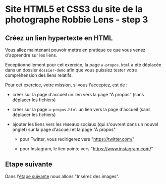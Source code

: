 # Site HTML5 et CSS3 du site de la photographe Robbie Lens - step 3

## Créez un lien hypertexte en HTML

Vous allez maintenant pouvoir mettre en pratique ce que vous venez d'apprendre sur les liens.

Exceptionnellement pour cet exercice, la page `a-propos.html` a été déplacée dans un dossier `dossier-demo` afin que vous puissiez tester votre compréhension des liens relatifs.

Pour cet exercice, votre mission, si vous l'acceptez, est de :

- créer sur la page d'accueil un lien vers la page "À propos" (sans déplacer les fichiers)

- créer sur la page `a-propos.html` un lien vers la page d'accueil (sans déplacer les fichiers)

- ajouter les liens vers les réseaux sociaux (qui s'ouvrent dans un nouvel onglet) sur la page d'accueil et la page "À propos"

  - pour Twitter, vous redirigerez vers "https://twitter.com/"

  - pour Instagram, le lien pointe vers "https://www.instagram.com/"

## Etape suivante

Dans l'<a href="https://github.com/GregLeBarbar/html-css-robbie-lens/tree/step3">étape suivante</a> nous allons "Insérez des images".
